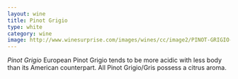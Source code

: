 ```yaml
---
layout: wine
title: Pinot Grigio
type: white
category: wine
image: http://www.winesurprise.com/images/wines/cc/image2/PINOT-GRIGIO-ITALY-AFFRESCHI-PINOT-GRIGIO-DELLE-VENEZIE-2007-WHITE-650.jpg
---
```


*Pinot Grigio* European Pinot Grigio tends to be more acidic with less body than its American counterpart. All Pinot Grigio/Gris possess a citrus aroma.

